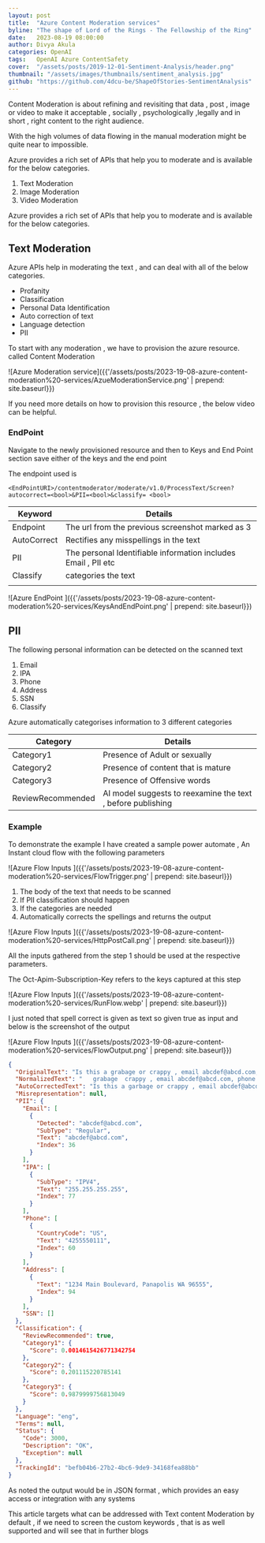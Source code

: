 ```yaml
---
layout: post
title:  "Azure Content Moderation services"
byline: "The shape of Lord of the Rings - The Fellowship of the Ring"
date:   2023-08-19 08:00:00
author: Divya Akula
categories: OpenAI
tags:	OpenAI Azure ContentSafety
cover:  "/assets/posts/2019-12-01-Sentiment-Analysis/header.png"
thumbnail: "/assets/images/thumbnails/sentiment_analysis.jpg"
github: "https://github.com/4dcu-be/ShapeOfStories-SentimentAnalysis"
---
```

Content Moderation is about refining and revisiting that data , post , image or video to make it acceptable , socially , psychologically ,legally and in short , right content to the right audience.


With the high volumes of data flowing in the manual moderation might be quite near to impossible.

Azure provides a rich set of APIs that help you to moderate and is available for the below categories.

1. Text Moderation
2. Image Moderation
3. Video Moderation


Azure provides a rich set of APIs that help you to moderate and is available for the below categories.

## Text Moderation

  Azure APIs help in moderating the text , and can deal with all of the below categories.


* Profanity
* Classification
* Personal Data Identification
* Auto correction of text
* Language detection
* PII


To start with any moderation , we have to provision the azure resource. called Content Moderation

![Azure Moderation service]({{'/assets/posts/2023-19-08-azure-content-moderation%20-services/AzueModerationService.png' | prepend: site.baseurl}})


If you need more details on how to provision this resource , the below video can be helpful.

### EndPoint

Navigate to the newly provisioned resource and then to Keys  and End Point section save either of the keys and the end point

  The endpoint used is 

  ```
 <EndPointURI>/contentmoderator/moderate/v1.0/ProcessText/Screen?autocorrect=<bool>&PII=<bool>&classify= <bool>
```

| Keyword | ​Details |
|---|---|
|Endpoint | The url from the previous screenshot marked as 3|
| AutoCorrect | Rectifies any misspellings in the text |
| PII | The personal Identifiable information includes Email , PII etc |
| Classify| categories the text |
| | |

![Azure EndPoint ]({{'/assets/posts/2023-19-08-azure-content-moderation%20-services/KeysAndEndPoint.png' | prepend: site.baseurl}})


## PII

  The following personal information can be detected on the scanned text

1. Email
2. IPA
3. Phone
4. Address
5. SSN
6. Classify

Azure automatically categorises information to 3 different categories

| Category | Details |
|---|---|
| Category1 | Presence of Adult or sexually |suggestive content |
| Category2 | Presence of content that is mature  |
| Category3 | Presence of Offensive words |
| ReviewRecommended | AI model suggests to reexamine the text , before publishing |

### Example

   To demonstrate the example I have created a sample power automate , An Instant cloud flow with the following parameters

![Azure Flow Inputs ]({{'/assets/posts/2023-19-08-azure-content-moderation%20-services/FlowTrigger.png' | prepend: site.baseurl}})

1. The body of the text that needs to be scanned
2. If PII classification should happen
3. If the categories are needed
4. Automatically corrects the spellings and returns the output

![Azure Flow Inputs ]({{'/assets/posts/2023-19-08-azure-content-moderation%20-services/HttpPostCall.png' | prepend: site.baseurl}})

All the inputs gathered from the step 1 should be used at the respective parameters.


The Oct-Apim-Subscription-Key refers to the keys captured at this step 

![Azure Flow Inputs ]({{'/assets/posts/2023-19-08-azure-content-moderation%20-services/RunFlow.webp' | prepend: site.baseurl}})

I just noted that spell correct is given as text so given true as input  and below is the screenshot of the output

![Azure Flow Inputs ]({{'/assets/posts/2023-19-08-azure-content-moderation%20-services/FlowOutput.png' | prepend: site.baseurl}})

``` json
{
  "OriginalText": "Is this a grabage or crappy , email abcdef@abcd.com, phone: 4255550111, IP: \n255.255.255.255, 1234 Main Boulevard, Panapolis WA 96555.",
  "NormalizedText": "   grabage  crappy , email abcdef@abcd.com, phone: 4255550111, IP: \n255.255.255.255, 1234 Main Boulevard, Panapolis WA 96555.",
  "AutoCorrectedText": "Is this a garbage or crappy , email abcdef@abcd.com, phone: 4255550111, IP: \n255.255.255.255, 1234 Main Boulevard, Pentapolis WA 96555.",
  "Misrepresentation": null,
  "PII": {
    "Email": [
      {
        "Detected": "abcdef@abcd.com",
        "SubType": "Regular",
        "Text": "abcdef@abcd.com",
        "Index": 36
      }
    ],
    "IPA": [
      {
        "SubType": "IPV4",
        "Text": "255.255.255.255",
        "Index": 77
      }
    ],
    "Phone": [
      {
        "CountryCode": "US",
        "Text": "4255550111",
        "Index": 60
      }
    ],
    "Address": [
      {
        "Text": "1234 Main Boulevard, Panapolis WA 96555",
        "Index": 94
      }
    ],
    "SSN": []
  },
  "Classification": {
    "ReviewRecommended": true,
    "Category1": {
      "Score": 0.0014615426771342754
    },
    "Category2": {
      "Score": 0.201115220785141
    },
    "Category3": {
      "Score": 0.9879999756813049
    }
  },
  "Language": "eng",
  "Terms": null,
  "Status": {
    "Code": 3000,
    "Description": "OK",
    "Exception": null
  },
  "TrackingId": "befb04b6-27b2-4bc6-9de9-34168fea88bb"
}
```

As noted the output would be in JSON format , which provides an easy access or integration with any systems


This article targets what can be addressed with Text content Moderation by default , if we need to screen the custom keywords , that is as well supported and will see that in further blogs

